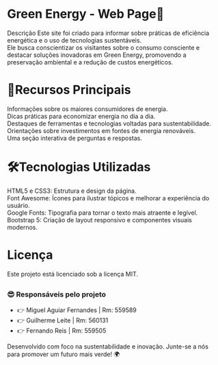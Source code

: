 # Green Energy - Web Page🌱
Descrição
Este site foi criado para informar sobre práticas de eficiência energética e o uso de tecnologias sustentáveis.  <br>
Ele busca conscientizar os visitantes sobre o consumo consciente e destacar soluções inovadoras em Green Energy, promovendo a preservação ambiental e a redução de custos energéticos.
##
# 🚀Recursos Principais
Informações sobre os maiores consumidores de energia. <br>
Dicas práticas para economizar energia no dia a dia. <br>
Destaques de ferramentas e tecnologias voltadas para sustentabilidade. <br>
Orientações sobre investimentos em fontes de energia renováveis. <br>
Uma seção interativa de perguntas e respostas. <br>

##
# 🛠Tecnologias Utilizadas
HTML5 e CSS3: Estrutura e design da página. <br>
Font Awesome: Ícones para ilustrar tópicos e melhorar a experiência do usuário. <br>
Google Fonts: Tipografia para tornar o texto mais atraente e legível. <br>
Bootstrap 5: Criação de layout responsivo e componentes visuais modernos. <br>

##

# Licença
Este projeto está licenciado sob a licença MIT.
##

### 😎 Responsáveis pelo projeto

<ul>
  <li>👉 Miguel Aguiar Fernandes | Rm: 559589</li>
  <li>👉 Guilherme Leite | Rm: 560131</li>
  <li>👉 Fernando Reis | Rm: 559505</li>
</ul>

Desenvolvido com foco na sustentabilidade e inovação. Junte-se a nós para promover um futuro mais verde! 🌍
